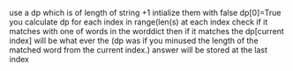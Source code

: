 use a dp which is of length of string +1 intialize them with false
dp[0]=True
you calculate dp for each index in range(len(s)
at each index check if it matches with one of words in the worddict
then if it matches the dp[current index] will be what ever the (dp was if you minused the length of the matched word from the current index.)
answer will be stored at the last index